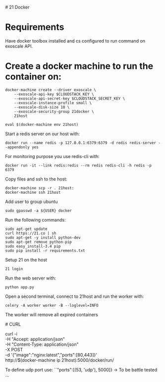 # 21 Docker

# Requirements

Have docker toolbox installed and cs configured to run command on exoscale API.

# Create a docker machine to run the container on:

    docker-machine create --driver exoscale \
        --exoscale-api-key $CLOUDSTACK_KEY \
        --exoscale-api-secret-key $CLOUDSTACK_SECRET_KEY \
        --exoscale-instance-profile small \
        --exoscale-disk-size 10 \
        --exoscale-security-group 21docker \
        21host

    eval $(docker-machine env 21host)

Start a redis server on our host with:

    docker run --name redis -p 127.0.0.1:6379:6379 -d redis redis-server --appendonly yes

For monitoring purpose you use redis-cli with:

    docker run -it --link redis:redis --rm redis redis-cli -h redis -p 6379

Copy files and ssh to the host:
    
    docker-machine scp -r . 21host:
    docker-machine ssh 21host

Add user to group ubuntu

    sudo gpasswd -a ${USER} docker

Run the following commands:

    sudo apt-get update
    curl https://21.co | sh
    sudo apt-get -y install python-dev
    sudo apt-get remove python-pip
    sudo easy_install-3.4 pip
    sudo pip install -r requirements.txt


Setup 21 on the host

    21 login

Run the web server with:

    python app.py

Open a second terminal, connect to 21host and run the worker with:

    celery -A worker worker -B --loglevel=INFO

The worker will remove all expired containers

# CURL

curl -i \
    -H "Accept: application/json" \
    -H "Content-Type: application/json" \
    -X POST \
    -d '{"image":"nginx:latest","ports":[80,443]}' \
    http://$(docker-machine ip 21host):5000/docker/run/

To define udp port use: ``"ports":[(53, 'udp'), 5000]} -> To be battle tested ...
